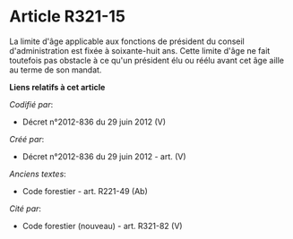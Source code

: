 # Article R321-15

La limite d'âge applicable aux fonctions de président du conseil d'administration est fixée à soixante-huit ans. Cette limite
d'âge ne fait toutefois pas obstacle à ce qu'un président élu ou réélu avant cet âge aille au terme de son mandat.

**Liens relatifs à cet article**

_Codifié par_:

  - Décret n°2012-836 du 29 juin 2012 (V)

_Créé par_:

  - Décret n°2012-836 du 29 juin 2012 - art. (V)

_Anciens textes_:

  - Code forestier - art. R221-49 (Ab)

_Cité par_:

  - Code forestier (nouveau) - art. R321-82 (V)
